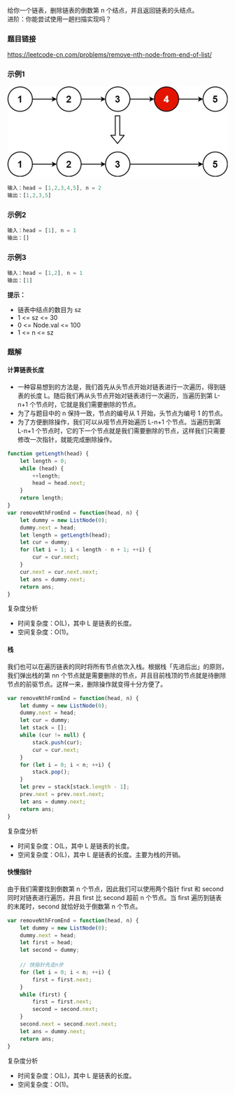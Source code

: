 给你一个链表，删除链表的倒数第 n 个结点，并且返回链表的头结点。   
进阶：你能尝试使用一趟扫描实现吗？
### 题目链接
https://leetcode-cn.com/problems/remove-nth-node-from-end-of-list/
### 示例1
![019_remove_ex1](./imgs/019_remove_ex1.jpeg)
```js
输入：head = [1,2,3,4,5], n = 2
输出：[1,2,3,5]
```
### 示例2
```js
输入：head = [1], n = 1
输出：[]
```
### 示例3
```js
输入：head = [1,2], n = 1
输出：[1]
```
**提示：**
- 链表中结点的数目为 sz
- 1 <= sz <= 30
- 0 <= Node.val <= 100
- 1 <= n <= sz

### 题解
#### 计算链表长度
- 一种容易想到的方法是，我们首先从头节点开始对链表进行一次遍历，得到链表的长度 L。随后我们再从头节点开始对链表进行一次遍历，当遍历到第 L-n+1 个节点时，它就是我们需要删除的节点。   
- 为了与题目中的 n 保持一致，节点的编号从 1 开始，头节点为编号 1 的节点。
- 为了方便删除操作，我们可以从哑节点开始遍历 L-n+1 个节点。当遍历到第 L-n+1 个节点时，它的下一个节点就是我们需要删除的节点，这样我们只需要修改一次指针，就能完成删除操作。
```js
function getLength(head) {
    let length = 0;
    while (head) {
        ++length;
        head = head.next;
    }
    return length;
}
var removeNthFromEnd = function(head, n) {
    let dummy = new ListNode(0);
    dummy.next = head;
    let length = getLength(head);
    let cur = dummy;
    for (let i = 1; i < length - n + 1; ++i) {
        cur = cur.next;
    }
    cur.next = cur.next.next;
    let ans = dummy.next;
    return ans;
}
```
复杂度分析
- 时间复杂度：O(L)，其中 L 是链表的长度。
- 空间复杂度：O(1)。

#### 栈
我们也可以在遍历链表的同时将所有节点依次入栈。根据栈「先进后出」的原则，我们弹出栈的第 nn 个节点就是需要删除的节点，并且目前栈顶的节点就是待删除节点的前驱节点。这样一来，删除操作就变得十分方便了。
```js
var removeNthFromEnd = function(head, n) {
    let dummy = new ListNode(0);
    dummy.next = head;
    let cur = dummy;
    let stack = [];
    while (cur != null) {
        stack.push(cur);
        cur = cur.next;
    }
    for (let i = 0; i < n; ++i) {
        stack.pop();
    }
    let prev = stack[stack.length - 1];
    prev.next = prev.next.next;
    let ans = dummy.next;
    return ans;
}
```
复杂度分析
- 时间复杂度：O(L，其中 L 是链表的长度。
- 空间复杂度：O(L)，其中 L 是链表的长度。主要为栈的开销。
#### 快慢指针
由于我们需要找到倒数第 n 个节点，因此我们可以使用两个指针 first 和 second 同时对链表进行遍历，并且 first 比 second 超前 n 个节点。当 first 遍历到链表的末尾时，second 就恰好处于倒数第 n 个节点。
```js
var removeNthFromEnd = function(head, n) {
    let dummy = new ListNode(0);
    dummy.next = head;
    let first = head;
    let second = dummy;

    // 快指针先走n步
    for (let i = 0; i < n; ++i) {
        first = first.next;
    }
    while (first) {
        first = first.next;
        second = second.next;
    }
    second.next = second.next.next;
    let ans = dummy.next;
    return ans;
}
```
复杂度分析
- 时间复杂度：O(L)，其中 L 是链表的长度。
- 空间复杂度：O(1)。